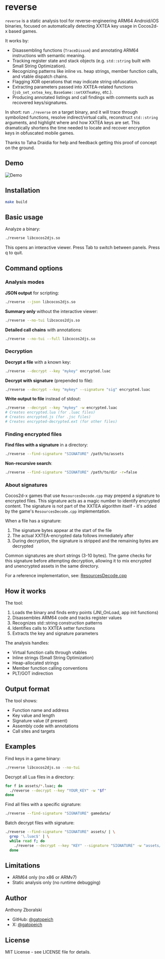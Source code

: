 # reverse

`reverse` is a static analysis tool for reverse-engineering ARM64 Android/iOS binaries, focused on automatically detecting XXTEA key usage in Cocos2d-x based games.

It works by:
- Disassembling functions (`TraceDisasm`) and annotating ARM64 instructions with semantic meaning.
- Tracking register state and stack objects (e.g. `std::string` built with Small String Optimization).
- Recognizing patterns like inline vs. heap strings, member function calls, and vtable dispatch chains.
- Flagging XOR operations that may indicate string obfuscation.
- Extracting parameters passed into XXTEA-related functions (`jsb_set_xxtea_key`, `BaseGame::setXXTeaKey`, etc.).
- Producing annotated listings and call findings with comments such as recovered keys/signatures.

In short: run `./reverse` on a target binary, and it will trace through symbolized functions, resolve indirect/virtual calls, reconstruct `std::string` arguments, and highlight where and how XXTEA keys are set. This dramatically shortens the time needed to locate and recover encryption keys in obfuscated mobile games.

Thanks to Taha Draidia for help and feedback getting this proof of concept on the ground.

## Demo

![Demo](vhs/demo.gif)

## Installation

```bash
make build
```

## Basic usage

Analyze a binary:
```bash
./reverse libcocos2djs.so
```

This opens an interactive viewer. Press Tab to switch between panels. Press q to quit.

## Command options

### Analysis modes

**JSON output** for scripting:
```bash
./reverse --json libcocos2djs.so
```

**Summary only** without the interactive viewer:
```bash
./reverse --no-tui libcocos2djs.so
```

**Detailed call chains** with annotations:
```bash
./reverse --no-tui --full libcocos2djs.so
```

### Decryption

**Decrypt a file** with a known key:
```bash
./reverse --decrypt --key "mykey" encrypted.luac
```

**Decrypt with signature** (prepended to file):
```bash
./reverse --decrypt --key "mykey" --signature "sig" encrypted.luac
```

**Write output to file** instead of stdout:
```bash
./reverse --decrypt --key "mykey" -w encrypted.luac
# Creates encrypted.lua (for .luac files)
# Creates encrypted.js (for .jsc files)  
# Creates encrypted-decrypted.ext (for other files)
```

### Finding encrypted files

**Find files with a signature** in a directory:
```bash
./reverse --find-signature "SIGNATURE" /path/to/assets
```

**Non-recursive search**:
```bash
./reverse --find-signature "SIGNATURE" /path/to/dir -r=false
```

### About signatures

Cocos2d-x games that use `ResourcesDecode.cpp` may prepend a signature to encrypted files. This signature acts as a magic number to identify encrypted content. The signature is not part of the XXTEA algorithm itself - it's added by the game's `ResourcesDecode.cpp` implementation.

When a file has a signature:
1. The signature bytes appear at the start of the file
2. The actual XXTEA-encrypted data follows immediately after
3. During decryption, the signature is stripped and the remaining bytes are decrypted

Common signatures are short strings (3-10 bytes). The game checks for this signature before attempting decryption, allowing it to mix encrypted and unencrypted assets in the same directory.

For a reference implementation, see: [ResourcesDecode.cpp](https://github.com/yisiyidian/bbdc_k12/blob/ff52887bb43119826721b55f69537c28c28a4e74/tools/pack_files/ResourcesDecode.cpp)

## How it works

The tool:

1. Loads the binary and finds entry points (JNI_OnLoad, app init functions)
2. Disassembles ARM64 code and tracks register values
3. Recognizes std::string construction patterns
4. Identifies calls to XXTEA setter functions
5. Extracts the key and signature parameters

The analysis handles:
- Virtual function calls through vtables
- Inline strings (Small String Optimization)
- Heap-allocated strings
- Member function calling conventions
- PLT/GOT indirection

## Output format

The tool shows:
- Function name and address
- Key value and length
- Signature value (if present)
- Assembly code with annotations
- Call sites and targets

## Examples

Find keys in a game binary:
```bash
./reverse libcocos2djs.so --no-tui
```

Decrypt all Lua files in a directory:
```bash
for f in assets/*.luac; do
  ./reverse --decrypt --key "YOUR_KEY" -w "$f"
done
```

Find all files with a specific signature:
```bash
./reverse --find-signature "SIGNATURE" gamedata/
```

Batch decrypt files with signature:
```bash
./reverse --find-signature "SIGNATURE" assets/ | \
  grep '\.luac$' | \
  while read f; do
    ./reverse --decrypt --key "KEY" --signature "SIGNATURE" -w "assets/$f"
  done
```

## Limitations

- ARM64 only (no x86 or ARMv7)
- Static analysis only (no runtime debugging)

## Author

Anthony Zboralski
- GitHub: [@gatopeich](https://github.com/gatopeich)
- X: [@gatopeich](https://x.com/gatopeich)

## License

MIT License - see LICENSE file for details.